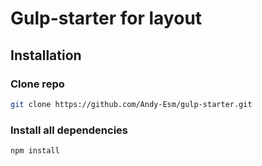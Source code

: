 # Gulp-starter for layout

## Installation

### Clone repo

```bash
git clone https://github.com/Andy-Esm/gulp-starter.git

```

### Install all dependencies

```bash
npm install

```
